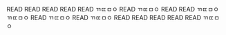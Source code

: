 READ
READ
READ
READ
READ
ㄲㄸㅁㅇ
READ
ㄲㄸㅁㅇ
READ
READ
ㄲㄸㅁㅇ
ㄲㄸㅁㅇ
READ
ㄲㄸㅁㅇ
READ
ㄲㄸㅁㅇ
READ
READ
READ
READ
READ
ㄲㄸㅁㅇ

